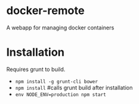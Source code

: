 # docker-remote

A webapp for managing docker containers

# Installation

Requires grunt to build.

+ `npm install -g grunt-cli bower`
+ `npm install` #calls grunt build after installation
+ `env NODE_ENV=production npm start`

